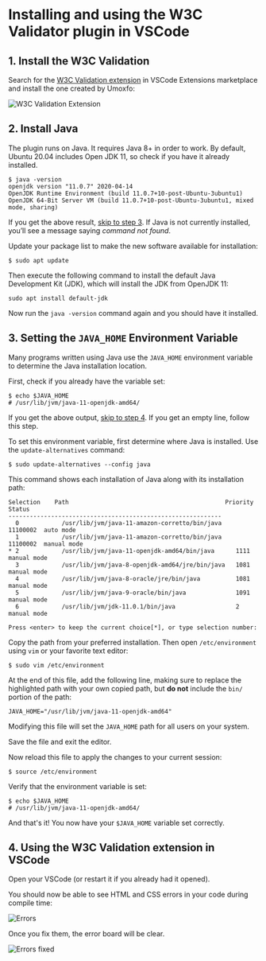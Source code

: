 # Installing and using the W3C Validator plugin in VSCode

## 1. Install the W3C Validation
Search for the [W3C Validation extension](https://marketplace.visualstudio.com/items?itemName=Umoxfo.vscode-w3cvalidation) in VSCode Extensions marketplace and install the one created by Umoxfo:

![W3C Validation Extension](https://i.imgur.com/6VTZve5.png)

## 2. Install Java
The plugin runs on Java. It requires Java 8+ in order to work.
By default, Ubuntu 20.04 includes Open JDK 11, so check if you have it already installed.

```shell
$ java -version
openjdk version "11.0.7" 2020-04-14
OpenJDK Runtime Environment (build 11.0.7+10-post-Ubuntu-3ubuntu1)
OpenJDK 64-Bit Server VM (build 11.0.7+10-post-Ubuntu-3ubuntu1, mixed mode, sharing)
```
If you get the above result, [skip to step 3](https://github.com/glaubernespoli/FbW39_Lessons/blob/master/W3C%20Validation/README.md#3-setting-the--java_home--environment-variable). If Java is not currently installed, you’ll see a message saying *command not found*. 

Update your package list to make the new software available for installation:
```shell
$ sudo apt update
```
Then execute the following command to install the default Java Development Kit (JDK), which will install the JDK from OpenJDK 11:

```shell
sudo apt install default-jdk
```

Now run the `java -version` command again and you should have it installed.

## 3. Setting the  `JAVA_HOME`  Environment Variable
Many programs written using Java use the  `JAVA_HOME`  environment variable to determine the Java installation location.

First, check if you already have the variable set:
```shell
$ echo $JAVA_HOME
# /usr/lib/jvm/java-11-openjdk-amd64/
```
If you get the above output, [skip to step 4](https://github.com/glaubernespoli/FbW39_Lessons/blob/master/W3C%20Validation/README.md#4-using-the-w3c-validation-extension-in-vscode). If you get an empty line, follow this step.

To set this environment variable, first determine where Java is installed. Use the  `update-alternatives`  command:

```shell
$ sudo update-alternatives --config java
```
This command shows each installation of Java along with its installation path:
```shell
Selection    Path                                            Priority   Status
------------------------------------------------------------
  0            /usr/lib/jvm/java-11-amazon-corretto/bin/java    11100002  auto mode
  1            /usr/lib/jvm/java-11-amazon-corretto/bin/java    11100002  manual mode
* 2            /usr/lib/jvm/java-11-openjdk-amd64/bin/java      1111      manual mode
  3            /usr/lib/jvm/java-8-openjdk-amd64/jre/bin/java   1081      manual mode
  4            /usr/lib/jvm/java-8-oracle/jre/bin/java          1081      manual mode
  5            /usr/lib/jvm/java-9-oracle/bin/java              1091      manual mode
  6            /usr/lib/jvm/jdk-11.0.1/bin/java                 2         manual mode

Press <enter> to keep the current choice[*], or type selection number: 
```
Copy the path from your preferred installation. Then open `/etc/environment` using `vim` or your favorite text editor:

```shell
$ sudo vim /etc/environment
```
At the end of this file, add the following line, making sure to replace the highlighted path with your own copied path, but **do not** include the `bin/` portion of the path:

```
JAVA_HOME="/usr/lib/jvm/java-11-openjdk-amd64"
```
Modifying this file will set the  `JAVA_HOME`  path for all users on your system.

Save the file and exit the editor.

Now reload this file to apply the changes to your current session:

```shell
$ source /etc/environment
```
Verify that the environment variable is set:
```shell
$ echo $JAVA_HOME
# /usr/lib/jvm/java-11-openjdk-amd64/
```
And that's it! You now have your `$JAVA_HOME` variable set correctly.

## 4. Using the W3C Validation extension in VSCode

Open your VSCode (or restart it if you already had it opened).

You should now be able to see HTML and CSS errors in your code during compile time:

![Errors](https://i.imgur.com/dJl0cg2.png)

Once you fix them, the error board will be clear.

![Errors fixed](https://i.imgur.com/IaAlzqa.png)
